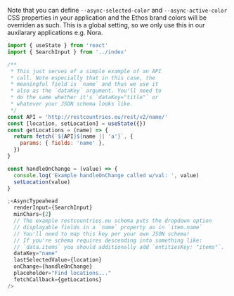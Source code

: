 Note that you can define `--async-selected-color` and `--async-active-color` CSS properties in your application and the Ethos brand colors will be overriden as such. This is a global setting, so we only use this in our auxilarary applications e.g. Nora.

```jsx
import { useState } from 'react'
import { SearchInput } from '../index'

/**
 * This just serves of a simple example of an API
 * call. Note especially that in this case, the
 * meaningful field is `name` and thus we use it
 * also as the `dataKey` argument. You'll need to
 * do the same whether it's `dataKey="title"` or
 * whatever your JSON schema looks like.
 */
const API = 'http://restcountries.eu/rest/v2/name/'
const [location, setLocation] = useState({})
const getLocations = (name) => {
  return fetch(`${API}${name || 'a'}`, {
    params: { fields: 'name' },
  })
}

const handleOnChange = (value) => {
  console.log('Example handleOnChange called w/val: ', value)
  setLocation(value)
}

;<AsyncTypeahead
  renderInput={SearchInput}
  minChars={2}
  // The example restcountries.eu schema puts the dropdown option
  // displayable fields in a `name` property as in `item.name`
  // You'll need to map this key per your own JSON schema!
  // If you're schema requires descending into something like:
  // `data.items` you should additionally add `entitiesKey: "items"`.
  dataKey="name"
  lastSelectedValue={location}
  onChange={handleOnChange}
  placeholder="Find locations..."
  fetchCallback={getLocations}
/>
```
